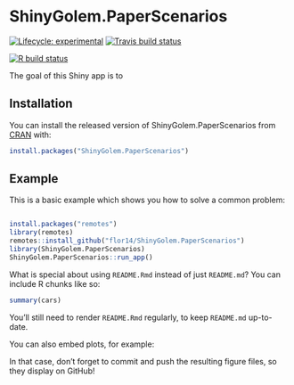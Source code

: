 
<!-- README.md is generated from README.Rmd. Please edit that file -->

# ShinyGolem.PaperScenarios

<!-- badges: start -->

[![Lifecycle:
experimental](https://img.shields.io/badge/lifecycle-experimental-orange.svg)](https://www.tidyverse.org/lifecycle/#experimental)
[![Travis build
status](https://travis-ci.com/flor14/ShinyGolem.PaperScenarios.svg?branch=master)](https://travis-ci.com/flor14/ShinyGolem.PaperScenarios)

[![R build
status](https://github.com/flor14/ShinyGolem.PaperScenarios/workflows/R-CMD-check/badge.svg)](https://github.com/flor14/ShinyGolem.PaperScenarios/actions)
<!-- badges: end -->

The goal of this Shiny app is to

## Installation

You can install the released version of ShinyGolem.PaperScenarios from
[CRAN](https://CRAN.R-project.org) with:

``` r
install.packages("ShinyGolem.PaperScenarios")
```

## Example

This is a basic example which shows you how to solve a common problem:

``` r

install.packages("remotes")
library(remotes)
remotes::install_github("flor14/ShinyGolem.PaperScenarios")
library(ShinyGolem.PaperScenarios)
ShinyGolem.PaperScenarios::run_app()
```

What is special about using `README.Rmd` instead of just `README.md`?
You can include R chunks like so:

``` r
summary(cars)
```

You’ll still need to render `README.Rmd` regularly, to keep `README.md`
up-to-date.

You can also embed plots, for example:

In that case, don’t forget to commit and push the resulting figure
files, so they display on GitHub\!
